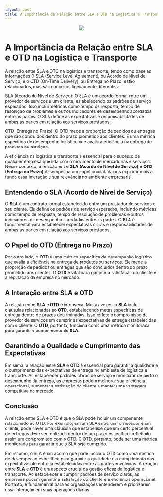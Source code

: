 ```yaml
---
layout: post
title: A Importância da Relação entre SLA e OTD na Logística e Transporte
---
```


<meta name="twitter:card" content="summary_large_image">
<meta name="twitter:site" content="@dinogrejo">
<meta name="twitter:title" content="A Importância da Relação entre SLA e OTD na Logística e Transporte">
<meta name="twitter:description" content=" relação entre SLA e OTC na logistica e transporte, tendo como base as informações O SLA (Service Level Agreement), ou Acordo de Nível de Serviço, e o OTD (On-Time Delivery), ou Entrega no Prazo, estão relacionados, mas são conceitos ligeiramente diferentes">
<meta name="twitter:image" content="https://www.garbuio.com.br/wp-content/uploads/2024/01/Dicas-para-reduzir-custos-e-tempo-no-transporte-de-cargas.jpg">

<center><img src="https:/www.garbuio.com.br/wp-content/uploads/2024/01/Dicas-para-reduzir-custos-e-tempo-no-transporte-de-cargas.jpg" /></center>

# A Importância da Relação entre SLA e OTD na Logística e Transporte

A relação entre SLA e OTC na logistica e transporte, tendo como base as informações O SLA (Service Level Agreement), ou Acordo de Nível de Serviço, e o OTD (On-Time Delivery), ou Entrega no Prazo, estão relacionados, mas são conceitos ligeiramente diferentes:

SLA (Acordo de Nível de Serviço): O SLA é um acordo formal entre um provedor de serviços e um cliente, estabelecendo os padrões de serviço esperados. Isso inclui métricas como tempo de resposta, tempo de resolução de problemas e outros indicadores de desempenho acordados entre as partes. O SLA define as expectativas e responsabilidades de ambas as partes em relação aos serviços prestados.

OTD (Entrega no Prazo): O OTD mede a proporção de pedidos ou entregas que são concluídos dentro do prazo prometido aos clientes. É uma métrica específica de desempenho logístico que avalia a eficiência na entrega de produtos ou serviços.

A eficiência na logística e transporte é essencial para o sucesso de qualquer empresa que lida com o movimento de mercadorias e serviços. Nesse contexto, a relação entre **SLA (Acordo de Nível de Serviço)** e **OTD (Entrega no Prazo)** desempenha um papel crucial. Vamos explorar mais a fundo essa interação e sua relevância no ambiente empresarial.

## Entendendo o SLA (Acordo de Nível de Serviço)

O **SLA** é um contrato formal estabelecido entre um prestador de serviços e seu cliente. Ele define os padrões de serviço esperados, incluindo métricas como tempo de resposta, tempo de resolução de problemas e outros indicadores de desempenho acordados entre as partes. O **SLA** é fundamental para estabelecer expectativas claras e responsabilidades de ambas as partes em relação aos serviços prestados.

## O Papel do OTD (Entrega no Prazo)

Por outro lado, o **OTD** é uma métrica específica de desempenho logístico que avalia a eficiência na entrega de produtos ou serviços. Ele mede a proporção de pedidos ou entregas que são concluídos dentro do prazo prometido aos clientes. O **OTD** é vital para garantir a satisfação do cliente e a reputação da empresa no mercado.

## A Interação entre SLA e OTD

A relação entre **SLA** e **OTD** é intrínseca. Muitas vezes, o **SLA** inclui cláusulas relacionadas ao **OTD**, estabelecendo metas específicas de entrega dentro de prazos determinados. Isso reflete o compromisso do provedor de serviços em cumprir as expectativas de entrega estabelecidas com o cliente. O **OTD**, portanto, funciona como uma métrica monitorada para garantir o cumprimento do **SLA**.

## Garantindo a Qualidade e Cumprimento das Expectativas

Em suma, a relação entre **SLA** e **OTD** é essencial para garantir a qualidade e o cumprimento das expectativas de entrega no ambiente de logística e transporte. Ao estabelecer padrões claros de serviço e monitorar de perto o desempenho da entrega, as empresas podem melhorar sua eficiência operacional, aumentar a satisfação do cliente e manter uma vantagem competitiva no mercado.

## Conclusão

A relação entre SLA e OTD é que o SLA pode incluir um componente relacionado ao OTD. Por exemplo, em um SLA entre um fornecedor e um cliente, pode haver uma cláusula que estabelece que um certo percentual de entregas deve ser realizada dentro de um prazo específico, refletindo assim um compromisso com o OTD. O OTD, portanto, pode ser uma métrica monitorada para garantir que o SLA seja cumprido.

Em resumo, o SLA é um acordo que pode incluir o OTD como uma métrica de desempenho específica para garantir a qualidade e o cumprimento das expectativas de entrega estabelecidas entre as partes envolvidas.
A relação entre **SLA** e **OTD** é um aspecto crucial da gestão eficaz da logística e transporte. Ao estabelecer e cumprir padrões de serviço claros, as empresas podem garantir a satisfação do cliente e a eficiência operacional. Portanto, é fundamental para as organizações entenderem e priorizarem essa interação em suas operações diárias.




[def]: ttps://www.garbuio.com.br/wp-content/uploads/2024/01/Dicas-para-reduzir-custos-e-tempo-no-transporte-de-cargas.jp